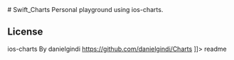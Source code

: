 <snippet>
  <content>
# Swift_Charts
Personal playground using ios-charts.


## License
ios-charts By danielgindi https://github.com/danielgindi/Charts
]]></content>
  <tabTrigger>readme</tabTrigger>
</snippet>

